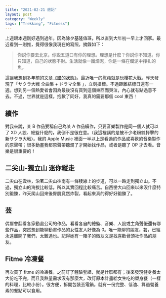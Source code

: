 ```yaml
---
title: "2021-02-21 週記"
layout: post
category: "Weekly"
tags: ["Trekking", "Fitness"]
---
```


上週跟本週剛好遇到過年。因為除夕基隆值班，所以直到大年初一早上才回家。最近看到一則推，覺得很像我現在的寫照，摘錄如下：

> 你説你要去北京，你説五道口有你的理想。理想是什麼？你説你不知道。你只知道，自己的狀態不對。生活就像一團爛泥，你是一條在爛泥中掙扎的魚。

這讓我想到多年前的文章[《錯的狀態》](https://yfwu.github.io/ideas/2012/12/08/wrong-status.html)。最近唯一的慰藉就是玩櫻花大戰。昨天發現了「サクラ大戦 全曲集 + ドラマ全集 」，立刻搶標。不過距離結標日還有一週。想到另一個熱愛者會因為最後沒有買到這個東西而哭泣，內心就有點過意不去。不過，世界就是這樣，抱歉了同好，我真的需要那個 cool 東西！

## 續作

對我來說，某 B 作品要稱自己為某 A 作品續作，只要音樂製作是同一個人就可以了 XD 人設、總監什麼的，我倒不是很在意。（我這裡講的是被不少老粉絲抨擊的新サクラ大戦）。我的 Apple Music 裡面一半以上是看過的作品或喜歡的音樂製作的原聲帶；很多動畫我都原聲帶聽爛了才開始找作品，或者是聽了 OP 才去看。音樂是很重要的！

## 二尖山-獨立山 迷你縱走

二尖山在雲林，沿著二尖山往南有一條稜線上的步道，可以一路走到獨立山。不過，獨立山的海拔比較低，所以其實回程比較痛苦。自西巒大山回來以來沒什麼特別鍛鍊，昨天爬山回來後臀肌竟然炸裂，看起來真的得好好鍛鍊了。

## 芸

偶爾會翻看各家動畫公司的作品，看看各自的總監、音樂、人設或主角聲優還有哪些作品，突然想到能聊動畫作品的女性友人好像為 0。唯一能聊的朋友，芸，已經永遠離開了我們，太難過也。記得她有一陣子的徵友文是找喜歡骨頭社作品的朋友。

## Fitme 冷凍餐

再次買了 fitme 的冷凍餐。之前訂了體驗套組，就是什麼都有；後來發現健身餐太大份吃不完，而且我熱量需求沒有那麼大，改訂原本計畫給女生吃的塑身餐（一樣的料理，比較小份）。很方便，拆開包裝丟電鍋，就有一份完整、低油、算過營養素的餐點可以食用。
